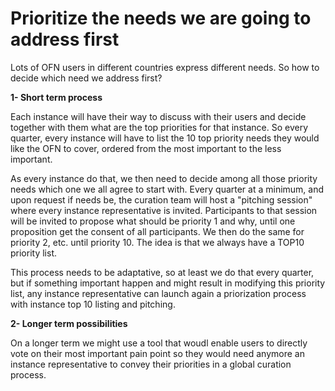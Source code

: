 # Prioritize the needs we are going to address first

Lots of OFN users in different countries express different needs. So how to decide which need we address first?

**1- Short term process**

Each instance will have their way to discuss with their users and decide together with them what are the top priorities for that instance. So every quarter, every instance will have to list the 10 top priority needs they would like the OFN to cover, ordered from the most important to the less important.

As every instance do that, we then need to decide among all those priority needs which one we all agree to start with. Every quarter at a minimum, and upon request if needs be, the curation team will host a "pitching session" where every instance representative is invited. Participants to that session will be invited to propose what should be priority 1 and why, until one proposition get the consent of all participants. We then do the same for priority 2, etc. until priority 10. The idea is that we always have a TOP10 priority list.

This process needs to be adaptative, so at least we do that every quarter, but if something important happen and might result in modifying this priority list, any instance representative can launch again a priorization process with instance top 10 listing and pitching.

**2- Longer term possibilities**

On a longer term we might use a tool that woudl enable users to directly vote on their most important pain point so they would need anymore an instance representative to convey their priorities in a global curation process.

